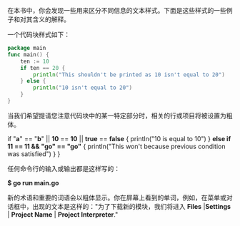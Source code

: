 在本书中，你会发现一些用来区分不同信息的文本样式。下面是这些样式的一些例子和对其含义的解释。

一个代码块样式如下：
```go
package main
func main() {
    ten := 10
    if ten == 20 {
        println("This shouldn't be printed as 10 isn't equal to 20")
    } else {
        println("10 isn't equal to 20")
    }
}
````
当我们希望提请您注意代码块中的某一特定部分时，相关的行或项目将被设置为粗体。

if "**a**" == "**b**" || **10** == **10** || **true** == **false** {
  println("10 is equal to 10")
} **else if 11 == 11 && "go" == "go"** {
    println("This won't because previous condition was satisfied")
  }
}

任何命令行的输入或输出都是这样写的：

**$ go run main.go**

新的术语和重要的词语会以粗体显示。你在屏幕上看到的单词，例如，在菜单或对话框中，出现的文本是这样的："为了下载新的模块，我们将进入 **Files** |**Settings** | **Project Name** | **Project Interpreter**."

